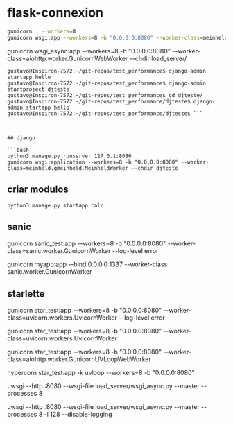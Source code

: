 
# flask-connexion

``` bash 
gunicorn   --workers=8 
gunicorn wsgi:app --workers=8 -b "0.0.0.0:8080" --worker-class=meinheld.gmeinheld.MeinheldWorker --chdir load_server/
```

gunicorn wsgi_async:app --workers=8 -b "0.0.0.0:8080" --worker-class=aiohttp.worker.GunicornWebWorker --chdir load_server/


```
gustavo@Inspiron-7572:~/git-repos/test_performance$ django-admin startapp hello
gustavo@Inspiron-7572:~/git-repos/test_performance$ django-admin startproject djteste
gustavo@Inspiron-7572:~/git-repos/test_performance$ cd djteste/
gustavo@Inspiron-7572:~/git-repos/test_performance/djteste$ django-admin startapp hello
gustavo@Inspiron-7572:~/git-repos/test_performance/djteste$ ```



## django

```bash
python3 manage.py runserver 127.0.1:8080
gunicorn wsgi:application --workers=8 -b "0.0.0.0:8080" --worker-class=meinheld.gmeinheld.MeinheldWorker --chdir djteste
```

## criar modulos

```bash
python3 manage.py startapp calc
```

## sanic

gunicorn sanic_test:app --workers=8 -b "0.0.0.0:8080" --worker-class=sanic.worker.GunicornWorker --log-level error

gunicorn myapp:app --bind 0.0.0.0:1337 --worker-class sanic.worker.GunicornWorker

## starlette

gunicorn star_test:app --workers=8 -b "0.0.0.0:8080" --worker-class=uvicorn.workers.UvicornWorker --log-level error


gunicorn star_test:app --workers=8 -b "0.0.0.0:8080" --worker-class=uvicorn.workers.UvicornWorker

gunicorn star_test:app --workers=8 -b "0.0.0.0:8080" --worker-class=aiohttp.worker.GunicornUVLoopWebWorker

hypercorn star_test:app -k uvloop --workers=8 -b "0.0.0.0:8080"


uwsgi --http :8080 --wsgi-file load_server/wsgi_async.py --master --processes 8

uwsgi --http :8080 --wsgi-file load_server/wsgi_async.py --master --processes 8 -l 128 --disable-logging